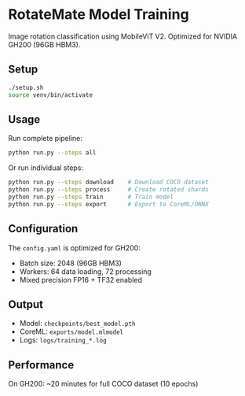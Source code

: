 # RotateMate Model Training

Image rotation classification using MobileViT V2. Optimized for NVIDIA GH200 (96GB HBM3).

## Setup

```bash
./setup.sh
source venv/bin/activate
```

## Usage

Run complete pipeline:
```bash
python run.py --steps all
```

Or run individual steps:
```bash
python run.py --steps download    # Download COCO dataset
python run.py --steps process     # Create rotated shards
python run.py --steps train       # Train model
python run.py --steps export      # Export to CoreML/ONNX
```

## Configuration

The `config.yaml` is optimized for GH200:
- Batch size: 2048 (96GB HBM3)
- Workers: 64 data loading, 72 processing
- Mixed precision FP16 + TF32 enabled

## Output

- Model: `checkpoints/best_model.pth`
- CoreML: `exports/model.mlmodel`
- Logs: `logs/training_*.log`

## Performance

On GH200: ~20 minutes for full COCO dataset (10 epochs)